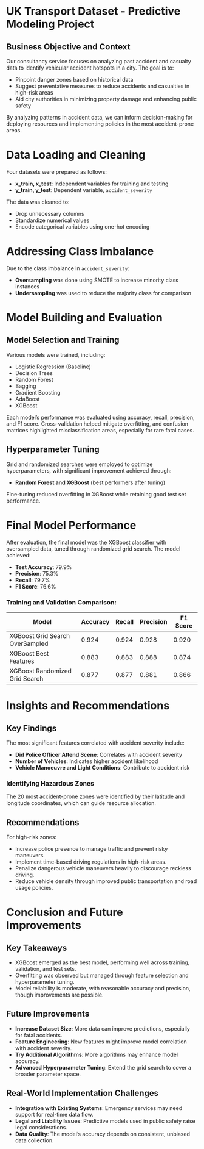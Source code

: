 # UK Transport Dataset - Predictive Modeling Project

## Business Objective and Context

Our consultancy service focuses on analyzing past accident and casualty data to identify vehicular accident hotspots in a city. The goal is to:
- Pinpoint danger zones based on historical data
- Suggest preventative measures to reduce accidents and casualties in high-risk areas
- Aid city authorities in minimizing property damage and enhancing public safety

By analyzing patterns in accident data, we can inform decision-making for deploying resources and implementing policies in the most accident-prone areas.

# Data Loading and Cleaning

Four datasets were prepared as follows:

- **x_train, x_test**: Independent variables for training and testing
- **y_train, y_test**: Dependent variable, `accident_severity`

The data was cleaned to:

- Drop unnecessary columns
- Standardize numerical values
- Encode categorical variables using one-hot encoding

# Addressing Class Imbalance

Due to the class imbalance in `accident_severity`:

- **Oversampling** was done using SMOTE to increase minority class instances
- **Undersampling** was used to reduce the majority class for comparison

# Model Building and Evaluation

## Model Selection and Training

Various models were trained, including:

- Logistic Regression (Baseline)
- Decision Trees
- Random Forest
- Bagging
- Gradient Boosting
- AdaBoost
- XGBoost

Each model’s performance was evaluated using accuracy, recall, precision, and F1 score. Cross-validation helped mitigate overfitting, and confusion matrices highlighted misclassification areas, especially for rare fatal cases.

## Hyperparameter Tuning

Grid and randomized searches were employed to optimize hyperparameters, with significant improvement achieved through:

- **Random Forest and XGBoost** (best performers after tuning)

Fine-tuning reduced overfitting in XGBoost while retaining good test set performance.

# Final Model Performance

After evaluation, the final model was the XGBoost classifier with oversampled data, tuned through randomized grid search. The model achieved:

- **Test Accuracy**: 79.9%
- **Precision**: 75.3%
- **Recall**: 79.7%
- **F1 Score**: 76.6%

### Training and Validation Comparison:

| Model                        | Accuracy | Recall | Precision | F1 Score |
|------------------------------|----------|--------|-----------|----------|
| XGBoost Grid Search OverSampled | 0.924    | 0.924  | 0.928     | 0.920    |
| XGBoost Best Features        | 0.883    | 0.883  | 0.888     | 0.874    |
| XGBoost Randomized Grid Search | 0.877    | 0.877  | 0.881     | 0.866    |

# Insights and Recommendations

## Key Findings

The most significant features correlated with accident severity include:

- **Did Police Officer Attend Scene**: Correlates with accident severity
- **Number of Vehicles**: Indicates higher accident likelihood
- **Vehicle Manoeuvre and Light Conditions**: Contribute to accident risk

### Identifying Hazardous Zones

The 20 most accident-prone zones were identified by their latitude and longitude coordinates, which can guide resource allocation.

## Recommendations

For high-risk zones:

- Increase police presence to manage traffic and prevent risky maneuvers.
- Implement time-based driving regulations in high-risk areas.
- Penalize dangerous vehicle maneuvers heavily to discourage reckless driving.
- Reduce vehicle density through improved public transportation and road usage policies.

# Conclusion and Future Improvements

## Key Takeaways

- XGBoost emerged as the best model, performing well across training, validation, and test sets.
- Overfitting was observed but managed through feature selection and hyperparameter tuning.
- Model reliability is moderate, with reasonable accuracy and precision, though improvements are possible.

## Future Improvements

- **Increase Dataset Size**: More data can improve predictions, especially for fatal accidents.
- **Feature Engineering**: New features might improve model correlation with accident severity.
- **Try Additional Algorithms**: More algorithms may enhance model accuracy.
- **Advanced Hyperparameter Tuning**: Extend the grid search to cover a broader parameter space.

## Real-World Implementation Challenges

- **Integration with Existing Systems**: Emergency services may need support for real-time data flow.
- **Legal and Liability Issues**: Predictive models used in public safety raise legal considerations.
- **Data Quality**: The model’s accuracy depends on consistent, unbiased data collection.

